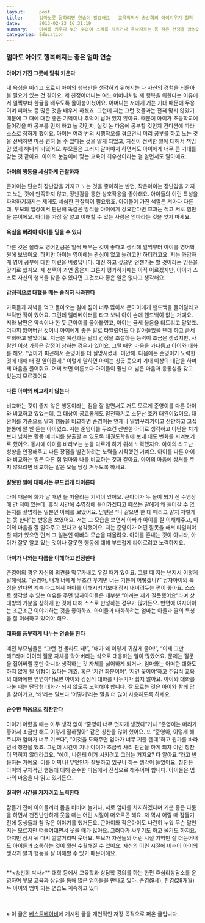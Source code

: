 ```yaml
---
layout:     post
title:      엄마노릇 잘하려면 연습이 필요해요 - 교육학박사 송선희의 아이키우기 철학
date:       2013-02-23 16:31:19
summary:    아이를 키우다 보면 수없이 소리를 지르거나 윽박지르는 등 작은 전쟁을 끊임없이 치르게 된다. 아이에 대한 기대와 욕심은 끝이 없고, 갈등의 고비도 여러 차례. 그러나 처음부터 완벽하고 좋은 엄마는 없다. 송선희 박사가 제안하는 좋은 엄마 되기.
categories: Education
---
```


### 엄마도 아이도 행복해지는 좋은 엄마 연습
#### 아이가 가진 그릇에 맞춰 키운다
내 욕심을 버리고 오로지 아이의 행복만을 생각하기 위해서는 나 자신의 경험을 되돌아볼 필요가 있는 것 같아요. 제 친정어머니는 여느 어머니처럼 제 행복을 위한다는 이유에서 일찍부터 한글을 배우도록 몰아붙이셨어요. 어머니는 저에게 거는 기대 때문에 무용이며 피아노 등 많은 것을 배우게 하셨죠. 그런데 저는 그런 것들과는 전혀 맞지 않았기 때문에 그 때에 대한 좋은 기억이나 추억이 남아 있지 않아요. 때문에 아이가 초등학교에 들어갔을 때 공부를 먼저 하고 놀 것인지, 실컷 논 다음에 공부할 것인지 컨디션에 따라 스스로 정하게 했어요. 아이는 여러 번의 시행착오를 겪으면서 미리 공부를 하고 노는 것을 선택하면 마음 편히 놀 수 있다는 것을 알게 되었고, 자신이 선택한 일에 대해서 책임감 있게 해내게 되었어요. 부모들은 그러지 말아야지 하면서도 아이에게 너무 큰 기대를 갖는 것 같아요. 아이의 눈높이에 맞는 교육이 최우선이라는 걸 알면서도 말이에요.

#### 아이의 행동을 세심하게 관찰하자
큰아이는 단순히 장난감을 가지고 노는 것을 좋아하는 반면, 작은아이는 장난감을 가지고 노는 것에 만족하지 않고, 장난감을 통한 상호작용을 좋아해요. 아이들의 이런 특성을 파악하기까지는 제게도 세심한 관찰력이 필요했죠. 아이들이 가진 색깔은 저마다 다른데, 부모의 입장에서 판단해 똑같은 방식을 아이에게 강요한다면 효과는 적고 서로 힘만 들 뿐이에요. 아이를 가장 잘 알고 이해할 수 있는 사람은 엄마라는 것을 잊지 마세요.

#### 욕심을 버려야 아이를 믿을 수 있다
다른 것은 몰라도 영어만큼은 일찍 배우는 것이 좋다고 생각해 일찍부터 아이를 영어학원에 보냈어요. 하지만 아이는 영어에는 관심이 없고 놀려고만 하더라고요. 저는 과감하게 영어 공부에 대한 미련을 버렸답니다. 대신 하고 싶으면 언젠가는 할 것이라는 믿음을 갖기로 했지요. 제 선택이 과연 옳은지 그른지 평가하기에는 아직 이르겠지만, 아이가 스스로 자신의 행복을 찾을 수 있다면 그것보다 좋은 일은 없다고 생각해요.

#### 감정적으로 대했을 때는 솔직히 사과한다
가족들과 저녁을 먹고 돌아오는 길에 짐이 너무 많아서 큰아이에게 핸드백을 들어달라고 부탁한 적이 있어요. 그런데 엘리베이터를 타고 보니 아이 손에 핸드백이 없는 거예요. 저와 남편은 약속이나 한 듯 큰아이를 몰아붙였고, 아이는 금세 울음을 터트리고 말았죠. 어차피 잃어버린 것이니 아이에게 좋은 말로 타일렀어도 다 알아들었을 텐데 하고 금세 후회하고 말았어요. 지금은 예전과는 달리 감정을 조절하는 능력이 조금은 생겼지만, 사람인 이상 가끔은 감정이 상하는 경우가 있어요. 그럴 때면 마음을 가다듬고 아이와 대화를 해요. “엄마가 피곤해서 준영이를 더 실망시켰네. 미안해. 다음에는 준영이가 노력한 것에 대해 더 잘 알아줄게.” 이렇게 말하면 아이는 싱긋 웃으며 기대 이상의 대답을 하며 제 마음을 풀어줘요. 어찌 보면 어른보다 아이들이 훨씬 더 넓은 마음과 융통성을 갖고 있는지 모르겠어요.

#### 다른 아이와 비교하지 않는다
비교하는 것이 좋지 않은 행동이라는 점을 잘 알면서도 저도 모르게 준영이를 다른 아이와 비교하고 있었는데, 그 대상이 공교롭게도 얌전하기로 소문난 조카 태완이었어요. 태완이를 기준으로 말과 행동을 비교하면 준영이는 언제나 말썽꾸러기이고 산만하고 고집불통에 말 안 듣는 아이였죠. 저는 준영이를 무조건 산만한 아이로 생각하고 야단을 치기보다 넘치는 활동 에너지를 분출할 수 있도록 태권도학원에 보내 태도 변화를 지켜보기로 했어요. 동시에 아이를 바라보는 눈을 다르게 하기 위해 노력했지요. 아이의 타고난 성향을 인정해주고 다른 장점을 발견하려는 노력을 시작했던 거예요. 아이를 다른 아이와 비교하는 일은 다른 집 엄마와 나를 비교하는 것과 같아요. 아이의 마음에 상처를 주지 않으려면 비교하는 말은 오늘 당장 거두도록 하세요.

#### 잘못한 일에 대해서는 부드럽게 타이른다
아이 때문에 화가 날 때면 늘 떠올리는 기억이 있어요. 큰아이가 두 돌이 되기 전 수영장에 간 적이 있는데, 휴식 시간에 수영장에 들어가겠다고 떼쓰는 딸에게 왜 들어갈 수 없는지를 설명하는 일본인 아빠를 보았어요. 남편은 “나 같으면 한 대 때리고 말지 저렇게는 못 한다”는 반응을 보였어요. 저는 그 모습을 보면서 아빠가 아이를 잘 이해해주고, 아이의 마음을 잘 알아주고 있다고 생각했어요. 저는 준영이가 어떤 잘못을 해서 타일러야 할 때가 있으면 먼저 그 일본인 아빠의 모습을 떠올려요. 아이를 혼내는 것이 아니라, 아이가 잘못 알고 있는 것이나 잘못한 행동에 대해 부드럽게 타이르려고 노력하지요.

#### 아이가 나와는 다름을 이해하고 인정한다
준영이의 경우 자신의 의견을 막무가내로 우길 때가 있어요. 그럴 때 저는 넌지시 이렇게 말해줘요. “준영아, 내가 너에게 무조건 우기면 너는 기분이 어떻겠니?” 남자아이의 특징을 안다면 계속 다그쳐서 아이를 이해시키기보다 잠시 내버려두는 편이 좋아요. 스스로 생각할 수 있는 여유를 주면 남자아이들은 대부분 “아까는 제가 잘못했어요”라며 상대방의 기분을 상하게 한 것에 대해 스스로 반성하는 경우가 많거든요. 반면에 여자아이는 조근조근 이야기하는 것을 좋아하죠. 아이들과 대화하려는 엄마는 아들과 딸의 특성을 잘 이해하고 있어야 해요.

#### 대화를 풍부하게 나누는 연습을 한다
예전 부모님들은 “그런 건 몰라도 돼!”, “애가 왜 이렇게 귀찮게 굴어!”, “이제 그만 해!”라며 아이의 질문 자체를 막아버리는 식으로 대응하는 일이 많았어요. 문제는 질문을 접어버릴 뿐만 아니라 생각하는 것 자체를 싫어하게 되거나, 엄마와는 어떠한 대화도 하지 않게 될 위험이 있다는 거죠. 혹은 ‘저건 화분이야’, ‘저건 꽃이야’하고 주입식 교육의 대화에만 연연하다보면 아이와 감정적 대화를 나누기가 쉽지 않아요. 아이와 대화를 나눌 때는 단답형 대화가 되지 않도록 노력해야 합니다. 잘 모르는 것은 아이와 함께 답을 찾아가고, ‘왜’라는 말보다 ‘어떻게’라는 말을 더 많이 사용하도록 하세요.

#### 순수한 마음으로 칭찬한다
아이가 어렸을 때는 아무 생각 없이 “준영이 너무 멋지게 생겼다”거나 “준영이는 머리가 좋아서 조금만 해도 이렇게 잘하잖아” 같은 칭찬을 많이 했어요. 또 “준영아, 이렇게 해주니까 엄마가 너무 기쁘다”, “이것을 도와주면 엄마가 너무 기쁠 텐데”하고 뭔가를 바라면서 칭찬을 했죠. 그런데 시간이 지나 아이가 조금씩 사리 판단을 하게 되자 이런 칭찬이 먹히지 않더라고요. “에이, 나한테 이거 시키려고 그러는 거지요? 다 알아요.”라고 반응하는 거예요. 이를 어쩌나! 무엇인가 잘못하고 있구나 하는 생각이 들었어요. 칭찬은 아이의 구체적인 행동에 대해 순수한 마음에서 진심으로 해주어야 합니다. 아이들은 엄마의 마음을 다 읽고 있거든요.

#### 질적인 시간을 가지려고 노력한다
잠들기 전에 아이들끼리 몸을 비비며 놀거나, 서로 엄마를 차지하겠다며 기분 좋은 다툼을 하면서 천진난만하게 웃을 때는 어린 시절이 떠오르곤 해요. 저 역시 어릴 때 잠들기 전에 동생들과 참 많은 이야기를 했거든요. 큰아이와 작은아이도 나란히 누워 무슨 말인지는 모르지만 떠들어대면서 웃을 때가 많아요. 그러다가 싸우기도 하고 울기도 하지요. 하지만 잠시 뒤 다시 깔깔거리며 웃어요. 부모가 자신들의 어린 시절 기억만 잘 더듬어내도 아이들과 소통하는 것이 훨씬 수월해질 수 있어요. 자신의 어린 시절에 비추어 아이의 생각과 말과 행동을 잘 이해할 수 있기 때문이에요.

<br />
**<송선희 박사>**    
대학 등에서 교육학과 상담학 강의를 하는 한편 휴심리상담소를 운영하며 부모 교육과 상담을 통해 많은 엄마들을 만나고 있다. 준영(9세), 찬영(28개월) 두 아이의 엄마 되는 연습도 계속하고 있다


<br /><br />
※ 이 글은 [베스트베이비](http://www.ibestbaby.co.kr)에 게시된 글을 개인적인 저장 목적으로 퍼온 글입니다.